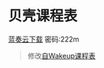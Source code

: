 # 贝壳课程表

[蓝奏云下载](https://wwp.lanzouq.com/b02ovxzgh) 密码:222m




> 修改[自Wakeup课程表](https://github.com/YZune/WakeupSchedule_Kotlin)



